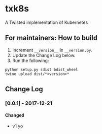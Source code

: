 # txk8s

A Twisted implementation of Kubernetes

## For maintainers: How to build

1. Increment `__version__` in `__version.py`.
2. Update the Change Log below.
3. Run the following:

```
python setup.py sdist bdist_wheel
twine upload dist/*<version>*
```

## Change Log
### [0.0.1] - 2017-12-21
#### Changed
- v1 yo

